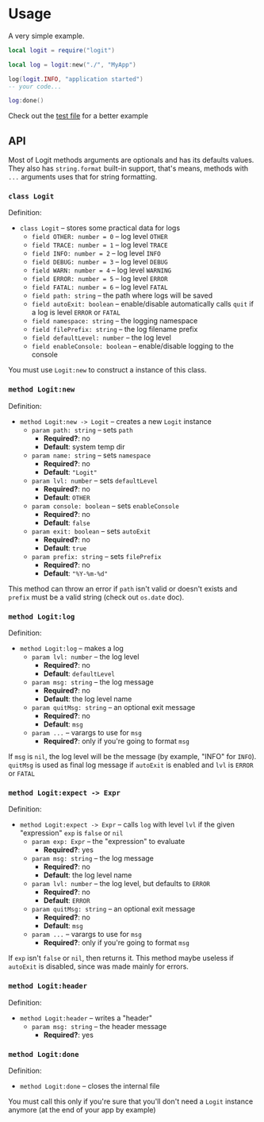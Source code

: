 # Usage

A very simple example.

```lua
local logit = require("logit")

local log = logit:new("./", "MyApp")

log(logit.INFO, "application started")
-- your code...

log:done()
```

Check out the [test file](test.lua) for a better example

## API

Most of Logit methods arguments are optionals and has its defaults values. They also has `string.format` built-in support, that's means, methods with `...` arguments uses that for string formatting.

### `class Logit`

Definition:

  * `class Logit` &ndash; stores some practical data for logs
    - `field OTHER: number = 0` &ndash; log level `OTHER`
    - `field TRACE: number = 1` &ndash; log level `TRACE`
    - `field INFO: number = 2` &ndash; log level `INFO`
    - `field DEBUG: number = 3` &ndash; log level `DEBUG`
    - `field WARN: number = 4` &ndash; log level `WARNING`
    - `field ERROR: number = 5` &ndash; log level `ERROR`
    - `field FATAL: number = 6` &ndash; log level `FATAL`
    - `field path: string` &ndash; the path where logs will be saved
    - `field autoExit: boolean` &ndash; enable/disable automatically calls `quit` if a log is level `ERROR` or `FATAL`
    - `field namespace: string` &ndash; the logging namespace
    - `field filePrefix: string` &ndash; the log filename prefix
    - `field defaultLevel: number` &ndash; the log level
    - `field enableConsole: boolean` &ndash; enable/disable logging to the console

You must use `Logit:new` to construct a instance of this class.

### `method Logit:new`

Definition:

  * `method Logit:new -> Logit` &ndash; creates a new `Logit` instance
    - `param path: string` &ndash; sets `path`
      - **Required?**: no
      - **Default**: system temp dir
    - `param name: string` &ndash; sets `namespace`
      - **Required?**: no
      - **Default**: `"Logit"`
    - `param lvl: number` &ndash; sets `defaultLevel`
      - **Required?**: no
      - **Default**: `OTHER`
    - `param console: boolean` &ndash; sets `enableConsole`
      - **Required?**: no
      - **Default**: `false`
    - `param exit: boolean` &ndash; sets `autoExit`
      - **Required?**: no
      - **Default**: `true`
    - `param prefix: string` &ndash; sets `filePrefix`
      - **Required?**: no
      - **Default**: `"%Y-%m-%d"`

This method can throw an error if `path` isn't valid or doesn't exists and `prefix` must be a valid string (check out `os.date` doc).

### `method Logit:log`

Definition:

  * `method Logit:log` &ndash; makes a log
    - `param lvl: number` &ndash; the log level
      - **Required?**: no
      - **Default**: `defaultLevel`
    - `param msg: string` &ndash; the log message
      - **Required?**: no
      - **Default**: the log level name
    - `param quitMsg: string` &ndash; an optional exit message
      - **Required?**: no
      - **Default**: `msg`
    - `param ...` &ndash; varargs to use for `msg`
      - **Required?**: only if you're going to format `msg`

If `msg` is `nil`, the log level will be the message (by example, "INFO" for `INFO`). `quitMsg` is used as final log message if `autoExit` is enabled and `lvl` is `ERROR` or `FATAL`

### `method Logit:expect -> Expr`

Definition:

  * `method Logit:expect -> Expr` &ndash; calls `log` with level `lvl` if the given "expression" `exp` is `false` or `nil`
    - `param exp: Expr` &ndash; the "expression" to evaluate
      - **Required?**: yes
    - `param msg: string` &ndash; the log message
      - **Required?**: no
      - **Default**: the log level name
    - `param lvl: number` &ndash; the log level, but defaults to `ERROR`
      - **Required?**: no
      - **Default**: `ERROR`
    - `param quitMsg: string` &ndash; an optional exit message
      - **Required?**: no
      - **Default**: `msg`
    - `param ...` &ndash; varargs to use for `msg`
      - **Required?**: only if you're going to format `msg`

If `exp` isn't `false` or `nil`, then returns it. This method maybe useless if `autoExit` is disabled, since was made mainly for errors.

### `method Logit:header`

Definition:

  * `method Logit:header` &ndash; writes a "header"
    - `param msg: string` &ndash; the header message
      - **Required?**: yes

### `method Logit:done`

Definition:

  * `method Logit:done` &ndash; closes the internal file

You must call this only if you're sure that you'll don't need a `Logit` instance anymore (at the end of your app by example)